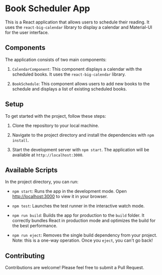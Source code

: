 # Book Scheduler App

This is a React application that allows users to schedule their reading. It uses the `react-big-calendar` library to display a calendar and Material-UI for the user interface.

## Components

The application consists of two main components:

1. `CalendarComponent`: This component displays a calendar with the scheduled books. It uses the `react-big-calendar` library.

2. `BookSchedule`: This component allows users to add new books to the schedule and displays a list of existing scheduled books.

## Setup

To get started with the project, follow these steps:

1. Clone the repository to your local machine.

2. Navigate to the project directory and install the dependencies with `npm install`.

3. Start the development server with `npm start`. The application will be available at `http://localhost:3000`.

## Available Scripts

In the project directory, you can run:

- `npm start`: Runs the app in the development mode. Open [http://localhost:3000](http://localhost:3000) to view it in your browser.

- `npm test`: Launches the test runner in the interactive watch mode.

- `npm run build`: Builds the app for production to the `build` folder. It correctly bundles React in production mode and optimizes the build for the best performance.

- `npm run eject`: Removes the single build dependency from your project. Note: this is a one-way operation. Once you `eject`, you can't go back!

## Contributing

Contributions are welcome! Please feel free to submit a Pull Request.